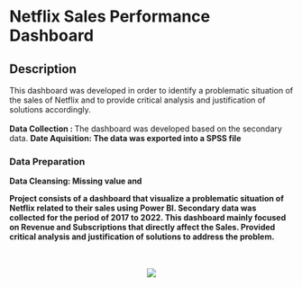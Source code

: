 <h1>Netflix Sales Performance Dashboard</h1>

<h2>Description</h2>
This dashboard was developed in order to identify a problematic situation of the sales of Netflix and to provide critical analysis and justification of solutions accordingly.
<br/>
<br/>
<b> Data Collection : </b>
The dashboard was developed based on the secondary data. 
<b> Date Aquisition: <b/> The data was exported into a SPSS file

<h3>Data Preparation</h3>

Data Cleansing: Missing value and 

Project consists of a dashboard that visualize a problematic situation of Netflix related to their sales using Power BI. Secondary data was collected for the period of 2017 to 2022. This dashboard mainly focused on Revenue and Subscriptions that directly affect the Sales. Provided critical analysis and justification of solutions to address the problem.
<br /> 
<br /> 
<br />
<p align="center">

<img src="https://github.com/ManoshaSumathiratna/Images/blob/main/Netflix%20Dashboard.png"/>
